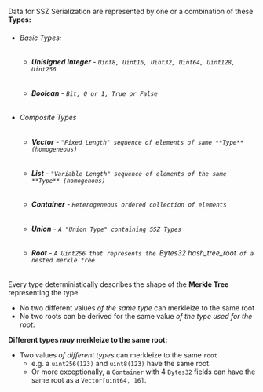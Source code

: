 Data for SSZ Serialization are represented by one or a combination of these **Types:**

- ###### Basic Types: 
  - ###### **Unisigned Integer** -  `Uint8, Uint16, Uint32, Uint64, Uint128, Uint256`
  - ###### **Boolean** - `Bit, 0 or 1, True or False`
- ###### Composite Types
  - ###### **Vector**    - `"Fixed Length" sequence of elements of same **Type** (homogeneous)`
  - ###### **List**    - `"Variable Length" sequence of elements of the same **Type** (homogenous)`
  - ###### **Container**    - `Heterogeneous ordered collection of elements`
  - ###### **Union**    - `A "Union Type" containing SSZ Types`
  - ###### **Root**    - `A Uint256 that represents the `Bytes32 hash_tree_root` of a nested merkle tree`

Every type deterministically describes the shape of the **Merkle Tree** representing the type

- No two different values _of the same type_ can merkleize to the same root
- No two roots can be derived for the same value _of the type used for the root_.


**Different types *may* merkleize to the same root:**

-  Two values _of different types_ can merkleize to the same `root`
   - e.g. a `uint256(123)` and `uint8(123)` have the same root.  
   - Or more exceptionally, a `Container` with 4 `Bytes32` fields can have the same root as a `Vector[uint64, 16]`.






